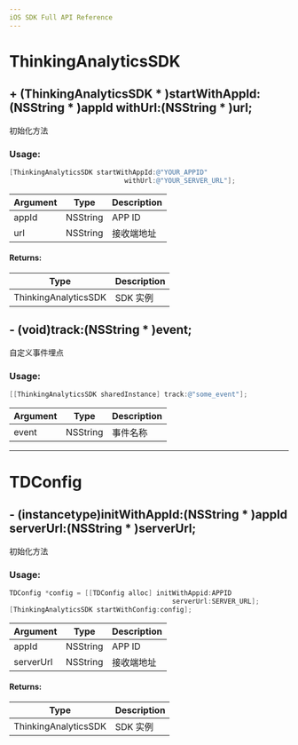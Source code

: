 ```yaml
---
iOS SDK Full API Reference
---
```


# ThinkingAnalyticsSDK

## + (ThinkingAnalyticsSDK * )startWithAppId:(NSString * )appId withUrl:(NSString * )url;

初始化方法

### Usage:

 ```objective-c
 [ThinkingAnalyticsSDK startWithAppId:@"YOUR_APPID" 
                              withUrl:@"YOUR_SERVER_URL"];
 ```

| Argument | Type | Description |
| ------------- | ------------- | ----- |
| appId | NSString | APP ID |
| url | NSString | 接收端地址 |

#### Returns:

| Type | Description |
| ----- | ------------- |
| ThinkingAnalyticsSDK | SDK 实例 |

## - (void)track:(NSString * )event;

自定义事件埋点

### Usage:

 ```objective-c
 [[ThinkingAnalyticsSDK sharedInstance] track:@"some_event"];
 ```

| Argument | Type | Description |
| ------------- | ------------- | ----- |
| event | NSString | 事件名称 |

---
# TDConfig

## - (instancetype)initWithAppId:(NSString * )appId serverUrl:(NSString * )serverUrl;

初始化方法

### Usage:

 ```objective-c
 TDConfig *config = [[TDConfig alloc] initWithAppid:APPID 
                                          serverUrl:SERVER_URL];
 [ThinkingAnalyticsSDK startWithConfig:config];
 ```

| Argument | Type | Description |
| ------------- | ------------- | ----- |
| appId | NSString | APP ID |
| serverUrl | NSString | 接收端地址 |

#### Returns:

| Type | Description |
| ----- | ------------- |
| ThinkingAnalyticsSDK | SDK 实例 |
